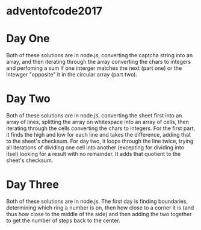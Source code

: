 # adventofcode2017

Day One
=======

Both of these solutions are in node.js, converting the captcha string into an array, and then iterating through the array converting the chars to integers and perfoming a sum if one interger matches the next (part one) or the intewger "opposite" it in the circular array (part two).


Day Two
=======

Both of these solutions are in node.js, converting the sheet first into an array of lines, splitting the array on whitespace into an array of cells, then iterating through the cells converting the chars to integers. For the first part, it finds the high and low for each line and takes the difference, adding that to the sheet's checksum. For day two, it loops through the line twice, trying all iterations of dividing one cell into another (excepting for dividing into itsel) looking for a result with no remainder. It adds that quotient to the sheet's checksum.


Day Three
=======

Both of these solutions are in node.js. The first day is finding boundaries, determining which ring a number is on, then how close to a corner it is (and thus how close to the middle of the side) and then adding the two together to get the number of steps back to the center.
